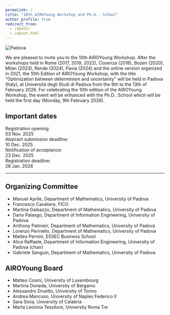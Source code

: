 ```yaml
---
permalink: /
title: "10th AIROYoung Workshop and Ph.D.. School"
author_profile: true
redirect_from: 
  - /about/
  - /about.html
---
```


![Padova](/images/home-padova-pic-bo.png)

We are pleased to invite you to the 10th AIROYoung Workshop. After the workshops held in Rome (2017, 2019, 2022), Cosenza (2018), Bozen (2020), Milan (2023), Rende (2024), Pavia (2024) and the online version organized in 2021, the 10th Edition of AIROYoung Workshop, with the title "Optimization between determinism and uncertainty" will be held in Padova (Italy), at Università degli Studi di Padova from the 9th to the 13th of February 2026. For celebrating the 10th edition of the AIROYoung Workshop, the event will be enhanced with the Ph.D.. School which will be held the first day (Monday, 9th February 2026).

<div class="important-dates-mobile">
    <h2>Important dates</h2>
      <ul style="list-style-type: none; padding-left: 0; margin-left: 0; margin-top: 1em;">
        <li> Registration opening:<br/>03 Nov. 2025</li>
        <li> Abstract submission deadline:<br/>10 Dec. 2025</li>
        <li> Notification of acceptance:<br/>23 Dec. 2025</li>
        <li> Registration deadline:<br/>28 Jan. 2026</li>
      </ul>
</div>

---

## Organizing Committee

- Manuel Aprile, Department of Mathematics, University of Padova  
- Francesco Cavaliere, FICO  
- Martina Galeazzo, Department of Mathematics, University of Padova  
- Dario Palasgo, Department of Information Engineering, University of Padova  
- Anthony Palmieri, Department of Mathematics, University of Padova  
- Lorenzo Perinello, Department of Mathematics, University of Padova  
- Matteo Pernini, ESSEC Business School
- Alice Raffaele, Department of Information Engineering, University of Padova (chair)
- Gabriele Sanguin, Department of Mathematics, University of Padova  

## AIROYoung Board

- Matteo Cosmi, University of Luxembourg
- Martina Doneda, University of Bergamo
- Alessandro Druetto, University of Torino
- Andrea Mancuso, University of Naples Federico II
- Sara Stoia, University of Calabria
- Marta Leonina Tessitore, University Roma Tre
